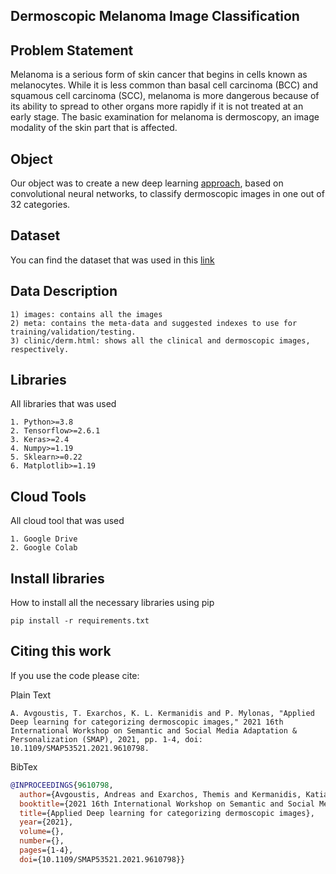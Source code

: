 ## Dermoscopic Melanoma Image Classification

## Problem Statement

Melanoma is a serious form of skin cancer that begins in cells known as melanocytes. While it is less common than basal cell carcinoma (BCC) and squamous cell carcinoma (SCC), melanoma is more dangerous because of its ability to spread to other organs more rapidly if it is not treated at an early stage. The basic examination for melanoma is dermoscopy, an image modality of the skin part that is affected.

## Object

Our object was to create a new deep learning [approach](https://github.com/AndreasAvgou/Dermoscopic-Melanoma-Image-Classification/blob/master/ConvolutionalNeuralNetwork.ipynb), based on convolutional neural networks, to classify dermoscopic images in one out of 32 categories.

## Dataset

You can find the dataset that was used in this [link](https://www.dropbox.com/sh/f506u2n7467em7g/AAB7xlB3Ozsmnyle7OS0FNYaa?dl=0)

## Data Description
```
1) images: contains all the images 
2) meta: contains the meta-data and suggested indexes to use for training/validation/testing.
3) clinic/derm.html: shows all the clinical and dermoscopic images, respectively.
```
## Libraries

All libraries that was used
```
1. Python>=3.8
2. Tensorflow>=2.6.1
3. Keras>=2.4
4. Numpy>=1.19
5. Sklearn>=0.22
6. Matplotlib>=1.19
```
## Cloud Tools

All cloud tool that was used
```
1. Google Drive
2. Google Colab
```
##  Install libraries

How to install all the necessary libraries using pip
```
pip install -r requirements.txt
```
## Citing this work

If you use the code please cite:

Plain Text
```
A. Avgoustis, T. Exarchos, K. L. Kermanidis and P. Mylonas, "Applied Deep learning for categorizing dermoscopic images," 2021 16th International Workshop on Semantic and Social Media Adaptation & Personalization (SMAP), 2021, pp. 1-4, doi: 10.1109/SMAP53521.2021.9610798.
```
BibTex
```bibtex
@INPROCEEDINGS{9610798,
  author={Avgoustis, Andreas and Exarchos, Themis and Kermanidis, Katia Lida and Mylonas, Phivos},
  booktitle={2021 16th International Workshop on Semantic and Social Media Adaptation   Personalization (SMAP)}, 
  title={Applied Deep learning for categorizing dermoscopic images}, 
  year={2021},
  volume={},
  number={},
  pages={1-4},
  doi={10.1109/SMAP53521.2021.9610798}}
```
